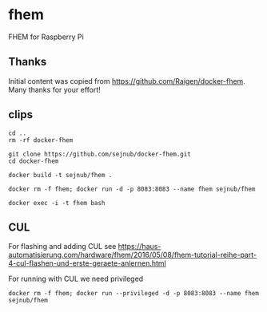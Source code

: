 # fhem
FHEM for Raspberry Pi

## Thanks
Initial content was copied from https://github.com/Raigen/docker-fhem. Many thanks for your effort! 

## clips

```
cd ..
rm -rf docker-fhem 

git clone https://github.com/sejnub/docker-fhem.git
cd docker-fhem 

docker build -t sejnub/fhem .

docker rm -f fhem; docker run -d -p 8083:8083 --name fhem sejnub/fhem

docker exec -i -t fhem bash

```
## CUL
For flashing and adding CUL see 
https://haus-automatisierung.com/hardware/fhem/2016/05/08/fhem-tutorial-reihe-part-4-cul-flashen-und-erste-geraete-anlernen.html

For running with CUL we need privileged
```
docker rm -f fhem; docker run --privileged -d -p 8083:8083 --name fhem sejnub/fhem
```
